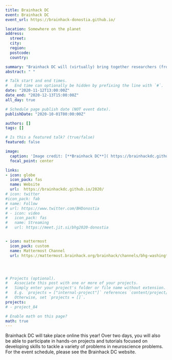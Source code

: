 ```yaml
---
title: Brainhack DC
event: Brainhack DC
event_url: https://brainhack-donostia.github.io/

location: Somewhere on the planet
address:
  street:
  city:
  region:
  postcode:
  country:

summary: "Brainhack DC will (virtually) bring together researchers (from the DC area and beyond) to learn new skills and collaborate on neuroscience projects "
abstract: " "

# Talk start and end times.
#   End time can optionally be hidden by prefixing the line with `#`.
date: "2020-11-12T13:00:00Z"
date_end: "2020-12-13T15:00:00Z"
all_day: true

# Schedule page publish date (NOT event date).
publishDate: "2020-10-01T00:00:00Z"

authors: []
tags: []

# Is this a featured talk? (true/false)
featured: false

image:
  caption: 'Image credit: [**Brainhack DC**]( https://brainhackdc.github.io/2020/)'
  focal_point: center

links:
- icon: globe
  icon_pack: fas
  name: Website
  url:  https://brainhackdc.github.io/2020/
# icon: twitter
#icon_pack: fab
# name: Follow
# url: https://www.twitter.com/BHDonostia
# - icon: video
#   icon_pack: fas
#   name: Streaming
#   url: https://meet.jit.si/bhg2020-donostia


- icon: mattermost
  icon_pack: custom
  name: Mattermost Channel
  url: https://mattermost.brainhack.org/brainhack/channels/bhg-washingtondc




# Projects (optional).
#   Associate this post with one or more of your projects.
#   Simply enter your project's folder or file name without extension.
#   E.g. `projects = ["internal-project"]` references `content/project/deep-learning/index.md`.
#   Otherwise, set `projects = []`.
projects:
# - project_84

# Enable math on this page?
math: true
---
```

 Brainhack DC will take place online this year! Over two days, you will also be able to participate in hands-on projects and tutorials focused on developing skills to tackle a variety of problems in neuroscience problems. For the event schedule, please see the Brainhack DC website.



